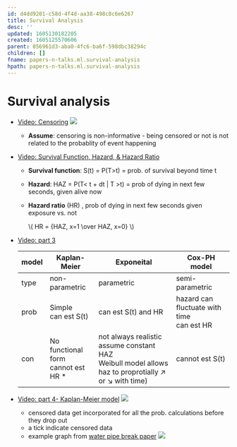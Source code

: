 ```yaml
---
id: d4dd9201-c58d-4f4d-aa38-498c8c6e6267
title: Survival Analysis
desc: ''
updated: 1605130182205
created: 1605125570606
parent: 056961d3-aba0-4fc6-ba6f-598dbc38294c
children: []
fname: papers-n-talks.ml.survival-analysis
hpath: papers-n-talks.ml.survival-analysis
---
```

# Survival analysis

- [Video: Censoring](https://www.youtube.com/watch?v=vX3l36ptrTU)
    ![](/dendron-notes/assets/images/2020-11-11-15-12-53.png)
  - **Assume**: censoring is non-informative - being censored or not is not related to the probablity of event happening

- [Video: Survival Function, Hazard, & Hazard Ratio](https://www.youtube.com/watch?v=MdmWdIV5k-I)
  - **Survival function**: S(t) = P(T>t) = prob. of survival beyond time t
  - **Hazard**: HAZ = P(T&lt; t + dt | T >t)
           = prob of dying in next few seconds, given alive now
  - **Hazard ratio** (HR)  , prob of dying in next few seconds given exposure vs. not 

      \\(  HR = {HAZ, x=1 \\over HAZ, x=0} \\)

- [Video: part 3](https://www.youtube.com/watch?v=K7bmmbD7KIg)

  | model | Kaplan-Meier                             | Exponeital                                                                                                    | Cox-PH model                                   |
  | ----- | ---------------------------------------- | ------------------------------------------------------------------------------------------------------------- | ---------------------------------------------- |
  | type  | non-parametric                           | parametric                                                                                                    | semi-parametric                                |
  | prob  | Simple <br>  can est S(t)                | can est S(t) and HR                                                                                           | hazard can fluctuate with time <br> can est HR |
  | con   | No functional form <br> cannot est HR \* | not always realistic <br> assume constant HAZ <br> Weibull model allows haz to proprotially ↗ or ↘	with time) | cannot est S(t)                                |

- [Video: part 4- Kaplan-Meier model](https://www.youtube.com/watch?v=VJPPeUpyC6c)
    ![](/dendron-notes/assets/images/2020-11-11-16-25-29.png)
  - censored data get incorporated for all the prob. calculations before they drop out 
  - a tick indicate censored data 
  - example graph from [water pipe break paper](https://www.researchgate.net/publication/338223962_Improving_Urban_Water_Security_through_Pipe-Break_Prediction_Models_Machine_Learning_or_Survival_Analysis)
      ![](/dendron-notes/assets/images/2020-11-11-16-29-36.png)
        

